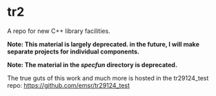 tr2
===

A repo for new C++ library facilities.

**Note: This material is largely deprecated.  in the future, I will make separate projects for individual components.**

**Note: The material in the *specfun* directory is deprecated.**

The true guts of this work and much more is hosted in the tr29124_test repo: https://github.com/emsr/tr29124_test

